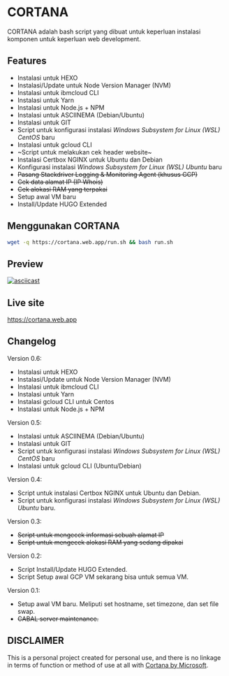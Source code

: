 # CORTANA
CORTANA adalah bash script yang dibuat untuk keperluan instalasi komponen untuk keperluan web development.

## Features
* Instalasi untuk HEXO
* Instalasi/Update untuk Node Version Manager (NVM)
* Instalasi untuk ibmcloud CLI
* Instalasi untuk Yarn
* Instalasi untuk Node.js + NPM
* Instalasi untuk ASCIINEMA (Debian/Ubuntu)
* Instalasi untuk GIT
* Script untuk konfigurasi instalasi *Windows Subsystem for Linux (WSL) CentOS* baru
* Instalasi untuk gcloud CLI
* ~Script untuk melakukan cek header website~
* Instalasi Certbox NGINX untuk Ubuntu dan Debian
* Konfigurasi instalasi *Windows Subsystem for Linux (WSL) Ubuntu* baru
* ~~Pasang Stackdriver Logging & Monitoring Agent (khusus GCP)~~
* ~~Cek data alamat IP (IP Whois)~~
* ~~Cek alokasi RAM yang terpakai~~
* Setup awal VM baru
* Install/Update HUGO Extended

## Menggunakan CORTANA
```bash
wget -q https://cortana.web.app/run.sh && bash run.sh
```

## Preview 

[![asciicast](https://asciinema.org/a/ywby6Js8jvgtVSOcTvKTkxJb9.svg)](https://asciinema.org/a/ywby6Js8jvgtVSOcTvKTkxJb9)

## Live site
https://cortana.web.app

## Changelog

Version 0.6:
* Instalasi untuk HEXO
* Instalasi/Update untuk Node Version Manager (NVM)
* Instalasi untuk ibmcloud CLI
* Instalasi untuk Yarn
* Instalasi gcloud CLI untuk Centos
* Instalasi untuk Node.js + NPM

Version 0.5:
* Instalasi untuk ASCIINEMA (Debian/Ubuntu)
* Instalasi untuk GIT
* Script untuk konfigurasi instalasi *Windows Subsystem for Linux (WSL) CentOS* baru
* Instalasi untuk gcloud CLI (Ubuntu/Debian)

Version 0.4:
* Script untuk instalasi Certbox NGINX untuk Ubuntu dan Debian.
* Script untuk konfigurasi instalasi *Windows Subsystem for Linux (WSL) Ubuntu* baru.

Version 0.3:
* ~~Script untuk mengecek informasi sebuah alamat IP~~
* ~~Script untuk mengecek alokasi RAM yang sedang dipakai~~

Version 0.2:
* Script Install/Update HUGO Extended.
* Script Setup awal GCP VM sekarang bisa untuk semua VM.

Version 0.1:
* Setup awal VM baru. Meliputi set hostname, set timezone, dan set file swap.
* ~~CABAL server maintenance.~~

## DISCLAIMER
This is a personal project created for personal use, and there is no linkage in terms of function or method of use at all with [Cortana by Microsoft](https://www.microsoft.com/en-us/windows/cortana).
